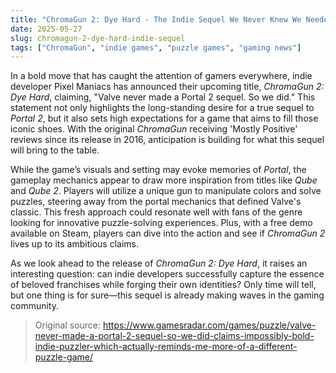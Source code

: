 ```yaml
---
title: "ChromaGun 2: Dye Hard - The Indie Sequel We Never Knew We Needed"
date: 2025-05-27
slug: chromagun-2-dye-hard-indie-sequel
tags: ["ChromaGun", "indie games", "puzzle games", "gaming news"]
---
```


In a bold move that has caught the attention of gamers everywhere, indie developer Pixel Maniacs has announced their upcoming title, *ChromaGun 2: Dye Hard*, claiming, "Valve never made a Portal 2 sequel. So we did." This statement not only highlights the long-standing desire for a true sequel to *Portal 2*, but it also sets high expectations for a game that aims to fill those iconic shoes. With the original *ChromaGun* receiving 'Mostly Positive' reviews since its release in 2016, anticipation is building for what this sequel will bring to the table.

While the game’s visuals and setting may evoke memories of *Portal*, the gameplay mechanics appear to draw more inspiration from titles like *Qube* and *Qube 2*. Players will utilize a unique gun to manipulate colors and solve puzzles, steering away from the portal mechanics that defined Valve's classic. This fresh approach could resonate well with fans of the genre looking for innovative puzzle-solving experiences. Plus, with a free demo available on Steam, players can dive into the action and see if *ChromaGun 2* lives up to its ambitious claims.

As we look ahead to the release of *ChromaGun 2: Dye Hard*, it raises an interesting question: can indie developers successfully capture the essence of beloved franchises while forging their own identities? Only time will tell, but one thing is for sure—this sequel is already making waves in the gaming community.

> Original source: https://www.gamesradar.com/games/puzzle/valve-never-made-a-portal-2-sequel-so-we-did-claims-impossibly-bold-indie-puzzler-which-actually-reminds-me-more-of-a-different-puzzle-game/